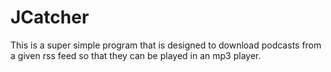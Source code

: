 # JCatcher

This is a super simple program that is designed to download podcasts from a given rss feed so that they can be played in an mp3 player.
